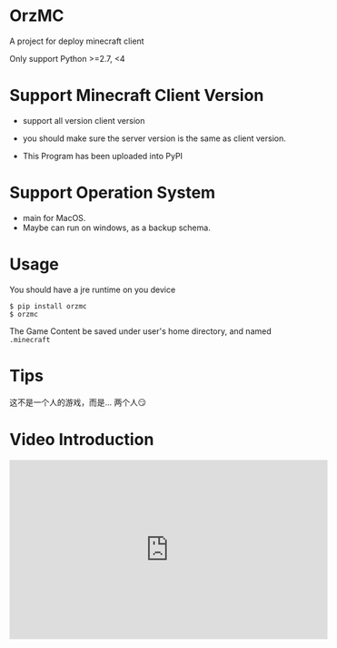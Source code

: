 # OrzMC

A project for deploy minecraft client

Only support Python >=2.7, <4

# Support Minecraft Client Version

- support all version client version

- you should make sure the server version is the same as client version.

- This Program has been uploaded into PyPI

# Support Operation System

- main for MacOS.
- Maybe can run on windows, as a backup schema.

# Usage

You should have a jre runtime on you device

```
$ pip install orzmc
$ orzmc
```

The Game Content be saved under user's home directory, and named `.minecraft`


# Tips

这不是一个人的游戏，而是...           两个人😏

# Video Introduction

<p><iframe width="560" height="315" src="https://www.youtube.com/embed/gx-JeoW2K5I" frameborder="0" allow="accelerometer; autoplay; encrypted-media; gyroscope; picture-in-picture" allowfullscreen></iframe></p>
